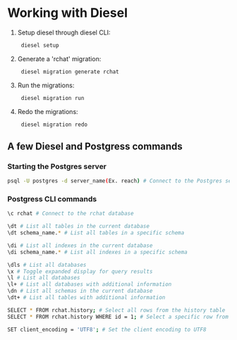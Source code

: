 # Working with Diesel

1. Setup diesel through diesel CLI:
   ```bash
    diesel setup
   ```
2. Generate a 'rchat' migration:
   ```bash
    diesel migration generate rchat
   ```
2. Run the migrations:
   ```bash
    diesel migration run
   ```
3. Redo the migrations:
   ```bash
    diesel migration redo
   ```

## A few Diesel and Postgress commands

### Starting the Postgres server
```bash
psql -U postgres -d server_name(Ex. reach) # Connect to the Postgres server as the postgres user
``` 

### Postgress CLI commands
```bash
\c rchat # Connect to the rchat database

\dt # List all tables in the current database
\dt schema_name.* # List all tables in a specific schema

\di # List all indexes in the current database
\di schema_name.* # List all indexes in a specific schema

\dls # List all databases
\x # Toggle expanded display for query results
\l # List all databases
\l+ # List all databases with additional information
\dn # List all schemas in the current database
\dt+ # List all tables with additional information

SELECT * FROM rchat.history; # Select all rows from the history table
SELECT * FROM rchat.history WHERE id = 1; # Select a specific row from the history table

SET client_encoding = 'UTF8'; # Set the client encoding to UTF8
```

